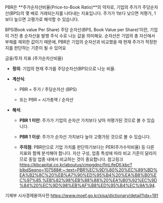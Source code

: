 PBR은 **주가순자산비율(Price-to-Book Ratio)**의 약자로, 기업의 주가가 주당순자산(BPS)의 몇 배로 거래되는지를 나타내는 지표입니다. 주가가 1보다 낮으면 저평가, 1보다 높으면 고평가로 해석할 수 있습니다.

BPS(Book value Per Share)
주당 순자산(BPS, Book Value per Share)’이란, 기업이 가진 총 순자산을 발행 주식 수로 나눈 값을 의미해요. 순자산은 기업의 총 자산에서 부채를 제외한 값이기 때문에, PBR은 기업의 순자산과 비교했을 때 현재 주가가 적정한지를 판단하는 기준이 될 수 있어요

금융/투자 지표 (주가순자산비율) 

- **정의**: 기업의 현재 주가를 주당순자산(BPS)으로 나눈 비율. 

- **계산식**: 
    
    - PBR = 주가 / 주당순자산 (BPS) 
    
    - 또는 PBR = 시가총액 / 순자산 
    

- **해석**: 
    
    - **PBR 1 미만**: 주가가 기업의 순자산 가치보다 낮아 저평가된 것으로 볼 수 있습니다. 
    
    - **PBR 1 이상**: 주가가 순자산 가치보다 높아 고평가된 것으로 볼 수 있습니다. 
    
    - **주의점**: PBR만으로 기업 가치를 판단하기보다는 PER(주가수익비율) 등 다른 지표와 함께 분석해야 합니다. 자산 구성, 업종 특성에 따라 비교 기준이 달라지므로 동일 업종 내에서 비교하는 것이 중요합니다.
참고링크
https://kbcapital.co.kr/aboutus/cmpgdnc/finLifeDtl.kbc?blbdSeqno=107588#:~:text=PBR%EC%9D%80%20%EC%89%BD%EA%B2%8C%20%EB%A7%90%ED%95%B4%20%EA%B8%B0%EC%97%85,%EB%82%98%EB%88%88%20%EA%B0%92%EC%9D%84%20%EC%9D%98%EB%AF%B8%ED%95%B4%EC%9A%94.

기재부 시사경제용어사전
https://www.moef.go.kr/sisa/dictionary/detail?idx=191